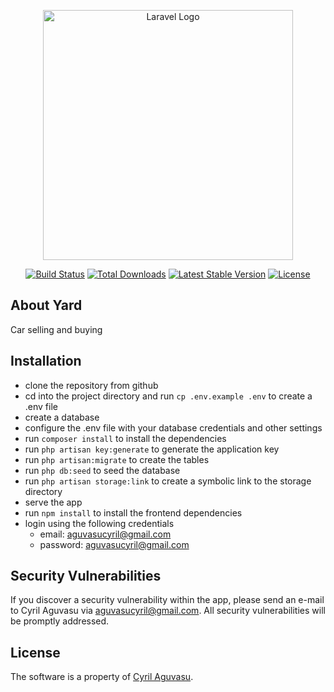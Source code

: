<p align="center"><a href="https://laravel.com" target="_blank"><img src="https://raw.githubusercontent.com/laravel/art/master/logo-lockup/5%20SVG/2%20CMYK/1%20Full%20Color/laravel-logolockup-cmyk-red.svg" width="400" alt="Laravel Logo"></a></p>

<p align="center">
<a href="https://github.com/laravel/framework/actions"><img src="https://github.com/laravel/framework/workflows/tests/badge.svg" alt="Build Status"></a>
<a href="https://packagist.org/packages/laravel/framework"><img src="https://img.shields.io/packagist/dt/laravel/framework" alt="Total Downloads"></a>
<a href="https://packagist.org/packages/laravel/framework"><img src="https://img.shields.io/packagist/v/laravel/framework" alt="Latest Stable Version"></a>
<a href="https://packagist.org/packages/laravel/framework"><img src="https://img.shields.io/packagist/l/laravel/framework" alt="License"></a>
</p>

## About Yard

Car selling and buying

## Installation
- clone the repository from github
- cd into the project directory and run `cp .env.example .env` to create a .env file
- create a database
- configure the .env file with your database credentials and other settings
- run `composer install` to install the dependencies
- run `php artisan key:generate` to generate the application key
- run `php artisan:migrate` to create the tables
- run `php db:seed` to seed the database
- run `php artisan storage:link` to create a symbolic link to the storage directory
- serve the app
- run `npm install` to install the frontend dependencies
- login using the following credentials
  - email: aguvasucyril@gmail.com
  - password: aguvasucyril@gmail.com

## Security Vulnerabilities

If you discover a security vulnerability within the app, please send an e-mail to Cyril Aguvasu via [aguvasucyril@gmail.com](mailto:aguvasucyril@gmail.com). All security vulnerabilities will be promptly addressed.

## License

The software is a property of [Cyril Aguvasu](https://github.com/StilinskiCyril).
